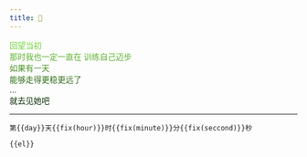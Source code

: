 ```yaml
---
title: 🌼
---
```

 
<div class="koto">
<span>回望当初</span><br/> 
<span>那时我也一定一直在 训练自己迈步</span><br/> 
<span>如果有一天</span><br/> 
<span>能够走得更稳更远了</span><br/> 
<span>...</span><br/> 
<span>就去见她吧</span><br/>  
</div>

-----  

<div>
<transition-group name="list" tag="p">
<code key="first">第{{day}}天{{fix(hour)}}时{{fix(minute)}}分{{fix(seccond)}}秒<br/>
</code><code v-for="(el,i) in events" v-if="time>(i)" :key="'e'+i">{{el}}<br/></code>
</transition-group>  
</div>

    
<script>
export default{
  data(){
    return {
      start:new Date('2020/07/31 16:46:00').getTime(),
      day:0,
      hour:0,
      minute:0,
      seccond:0,
      interval:null,
      time:0,
      events:[],
      list:[        
        [`2020-07-31:  (｡･∀･)ﾉﾞ嗨`],
        [`2020-09-05:  青岛初见   `]
      ]
    }
  },
  methods:{
    timediff(){
      let self = this;
      let now = new Date().getTime(),
        leave =  Math.floor((now-self.start)/1000);
      self.day = Math.floor(leave/86400);
      leave = leave%(86400);
      self.hour = Math.floor(leave/3600);
      leave = leave%(3600);
      self.minute = Math.floor(leave/60);
      leave = leave%(60);
      self.seccond = leave;
      self.show = true;
    },
    fix(val){
      return (Array(2).join(0)+val).slice(-2);
    }
  },

  mounted(){
    let self = this;
    self.timediff();
    this.interval = setInterval(()=>{
      self.timediff();
      if(self.time < self.list.length){
        self.events = self.list[self.time].concat(self.events);
        self.time++;
      }
    },500);
  },    
  destroyed: function () {
    clearInterval(this.interval);
  }, 
}
</script>

<style lang="stylus" scoped>
.koto{
  background: linear-gradient(to  bottom, #7EE641,#042502);
  -webkit-background-clip: text;
  color: transparent;
}

.slide-fade-enter-active {
  transition: all 1.5s ease;
}
.slide-fade-leave-active {
  transition: all .8s cubic-bezier(1.0, 0.5, 0.8, 1.0);
}
.slide-fade-enter, .slide-fade-leave-to
/* .slide-fade-leave-active for below version 2.1.8 */ {
  transform: translateX(10px);
  opacity: 0;
}
</style>
